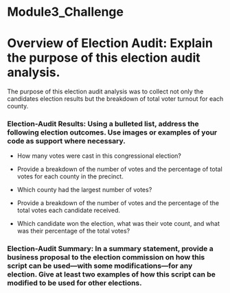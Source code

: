# Module3_Challenge

# Overview of Election Audit: Explain the purpose of this election audit analysis.
The purpose of this election audit analysis was to collect not only the candidates election results but the breakdown of total voter turnout for each county. 

### Election-Audit Results: Using a bulleted list, address the following election outcomes. Use images or examples of your code as support where necessary.
- How many votes were cast in this congressional election?
  
- Provide a breakdown of the number of votes and the percentage of total votes for each county in the precinct.

- Which county had the largest number of votes?

- Provide a breakdown of the number of votes and the percentage of the total votes each candidate received.

- Which candidate won the election, what was their vote count, and what was their percentage of the total votes?

### Election-Audit Summary: In a summary statement, provide a business proposal to the election commission on how this script can be used—with some modifications—for any election. Give at least two examples of how this script can be modified to be used for other elections.

